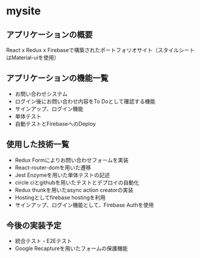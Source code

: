 # mysite

## アプリケーションの概要
React x Redux x Firebaseで構築されたポートフォリオサイト（スタイルシートはMaterial-uiを使用）

## アプリケーションの機能一覧
* お問い合わせシステム
* ログイン後にお問い合わせ内容をTo Doとして確認する機能
* サインアップ、ログイン機能
* 単体テスト
* 自動テストとFirebaseへのDeploy

## 使用した技術一覧
* Redux Formによりお問い合わせフォームを実装
* React-router-domを用いた遷移
* Jest Enzymeを用いた単体テストの記述
* circle ciとgithubを用いたテストとデプロイの自動化
* Redux thunkを用いたasync action creatorの実装
* Hostingとしてfirebase hostingを利用
* サインアップ、ログイン機能として、Firebase Authを使用

## 今後の実装予定
* 統合テスト・E2Eテスト
* Google Recaptureを用いたフォームの保護機能
